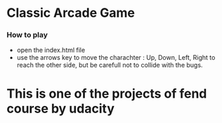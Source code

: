# Classic Arcade Game 

### How to play
- open the index.html file
- use the arrows key to move the charachter : Up, Down, Left, Right to reach the other side,
but be carefull not to collide with the bugs.



### 
# This is one of the projects of  fend course by udacity

